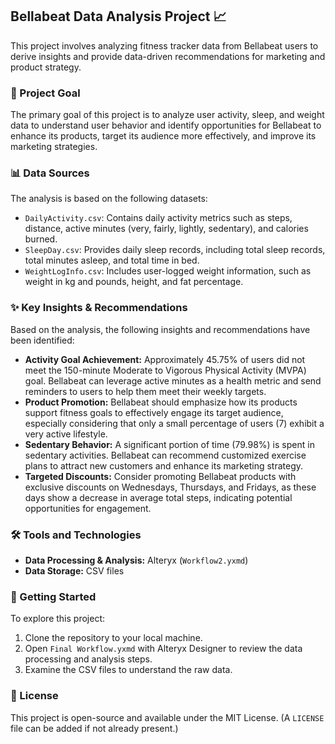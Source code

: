 ##  Bellabeat Data Analysis Project 📈

This project involves analyzing fitness tracker data from Bellabeat users to derive insights and provide data-driven recommendations for marketing and product strategy.

### 🎯 Project Goal

The primary goal of this project is to analyze user activity, sleep, and weight data to understand user behavior and identify opportunities for Bellabeat to enhance its products, target its audience more effectively, and improve its marketing strategies.

### 📊 Data Sources

The analysis is based on the following datasets:

-   `DailyActivity.csv`: Contains daily activity metrics such as steps, distance, active minutes (very, fairly, lightly, sedentary), and calories burned.
-   `SleepDay.csv`: Provides daily sleep records, including total sleep records, total minutes asleep, and total time in bed.
-   `WeightLogInfo.csv`: Includes user-logged weight information, such as weight in kg and pounds, height, and fat percentage.

### ✨ Key Insights & Recommendations

Based on the analysis, the following insights and recommendations have been identified:

-   **Activity Goal Achievement:** Approximately 45.75% of users did not meet the 150-minute Moderate to Vigorous Physical Activity (MVPA) goal. Bellabeat can leverage active minutes as a health metric and send reminders to users to help them meet their weekly targets.
-   **Product Promotion:** Bellabeat should emphasize how its products support fitness goals to effectively engage its target audience, especially considering that only a small percentage of users (7) exhibit a very active lifestyle.
-   **Sedentary Behavior:** A significant portion of time (79.98%) is spent in sedentary activities. Bellabeat can recommend customized exercise plans to attract new customers and enhance its marketing strategy.
-   **Targeted Discounts:** Consider promoting Bellabeat products with exclusive discounts on Wednesdays, Thursdays, and Fridays, as these days show a decrease in average total steps, indicating potential opportunities for engagement.

### 🛠️ Tools and Technologies

-   **Data Processing & Analysis:** Alteryx (`Workflow2.yxmd`)
-   **Data Storage:** CSV files

### 🚀 Getting Started

To explore this project:

1.  Clone the repository to your local machine.
2.  Open `Final Workflow.yxmd` with Alteryx Designer to review the data processing and analysis steps.
3.  Examine the CSV files to understand the raw data.

### 📄 License

This project is open-source and available under the MIT License. (A `LICENSE` file can be added if not already present.)


